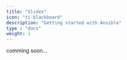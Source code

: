```yaml
---
title: "Slides"
icon: "ti-blackboard"
description: "Getting started with Ansible"
type : "docs"
weight: 1
---
```



comming soon...
